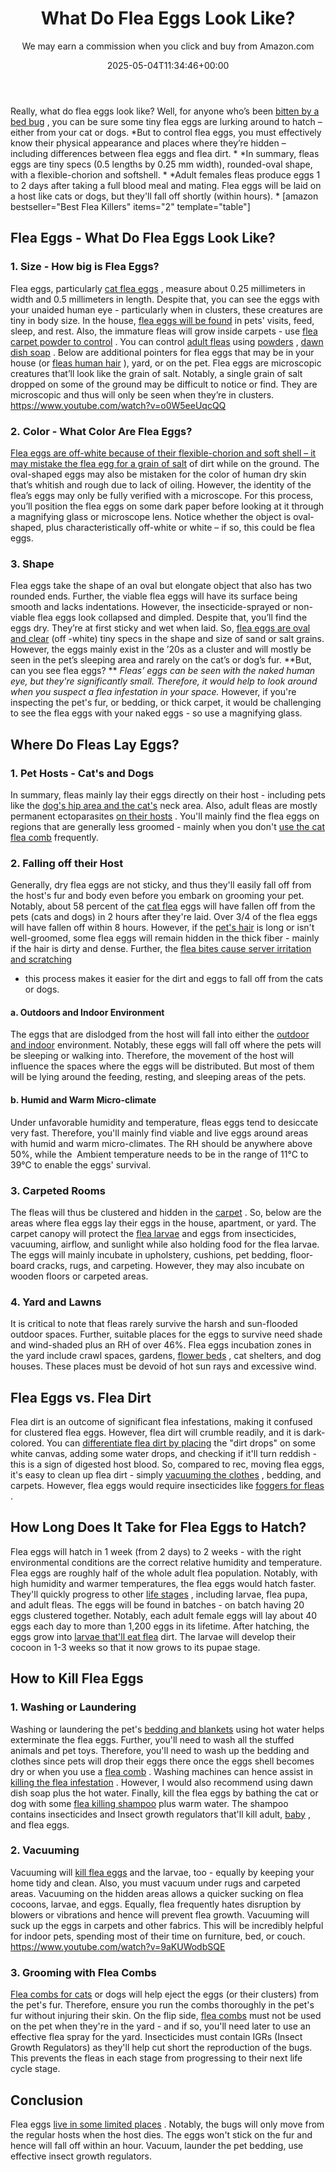 ﻿---
author: We may earn a commission when you click and buy from Amazon.com
layout: post
title: What Do Flea Eggs Look Like?
date: '2025-05-04T11:34:46+00:00'
categories:
- Fleas
- Guide
tags: []
slug: /what-do-flea-eggs-look-like/
lastmod: 2025-05-07T12:21:28+03:00
---

Really, what do flea eggs look like? Well, for anyone who’s been
[bitten by a bed bug](https://pestpolicy.com/pictures-of-bed-bug-bites/)
, you can be sure some tiny flea eggs are lurking around to hatch – either from your cat or dogs.
*But to control flea eggs, you must effectively know their physical appearance and places where they’re hidden – including differences between flea eggs and flea dirt. *
*In summary, fleas eggs are tiny specs (0.5 lengths by 0.25 mm width), rounded-oval shape, with a flexible-chorion and softshell. *
*Adult females fleas produce eggs 1 to 2 days after taking a full blood meal and mating. Flea eggs will be laid on a host like cats or dogs, but they'll fall off shortly (within hours). *
[amazon bestseller="Best Flea Killers" items="2" template="table"]
## Flea Eggs - What Do Flea Eggs Look Like?
### 1. Size - How big is Flea Eggs?
Flea eggs, particularly
[cat flea eggs](https://pestpolicy.com/how-to-get-rid-of-flea-eggs-on-cats/)
, measure about 0.25 millimeters in width and 0.5 millimeters in length. Despite that, you can see the eggs with your unaided human eye - particularly when in clusters, these creatures are tiny in body size.
In the house,
[flea eggs will be found](https://pestpolicy.com/flea-eggs-vs-dandruff/)
in pets' visits, feed, sleep, and rest. Also, the immature fleas will grow inside carpets - use
[flea carpet powder to control](https://pestpolicy.com/best-flea-carpet-powder/)
.
You can control
[adult fleas](https://pestpolicy.com/what-do-fleas-look-like/)
using
[powders](https://pestpolicy.com/best-bed-bug-powder/)
,
[dawn dish soap](https://pestpolicy.com/dawn-dish-soap-for-fleas/)
. Below are additional pointers for flea eggs that may be in your house (or
[fleas human hair](https://pestpolicy.com/can-fleas-live-in-human-hair/)
), yard, or on the pet.
Flea eggs are microscopic creatures that’ll look like the grain of salt. Notably, a single grain of salt dropped on some of the ground may be difficult to notice or find. They are microscopic and thus will only be seen when they’re in clusters.
https://www.youtube.com/watch?v=o0W5eeUqcQQ
### 2. Color - What Color Are Flea Eggs?
[Flea eggs are off-white because of their flexible-chorion and soft shell – it may mistake the flea egg for a grain of salt](https://pestpolicy.com/does-salt-kill-fleas/)
of dirt while on the ground.
The oval-shaped eggs may also be mistaken for the color of human dry skin that’s whitish and rough due to lack of oiling. However, the identity of the flea’s eggs may only be fully verified with a microscope.
For this process, you’ll position the flea eggs on some dark paper before looking at it through a magnifying glass or microscope lens. Notice whether the object is oval-shaped, plus characteristically off-white or white – if so, this could be flea eggs.
### 3. Shape
Flea eggs take the shape of an oval but elongate object that also has two rounded ends. Further, the viable flea eggs will have its surface being smooth and lacks indentations.
However, the insecticide-sprayed or non-viable flea eggs look collapsed and dimpled. Despite that, you’ll find the eggs dry. They’re at first sticky and wet when laid.
So,
[flea eggs are oval and clear](https://pestpolicy.com/how-to-tell-if-you-have-fleas/)
(off -white) tiny specs in the shape and size of sand or salt grains. However, the eggs mainly exist in the ’20s as a cluster and will mostly be seen in the pet’s sleeping area and rarely on the cat’s or dog’s fur.
**But, can you see flea eggs? **
*Fleas’ eggs can be seen with the naked human eye, but they're significantly small. Therefore, it would help to look around when you suspect a flea infestation in your space.*
However, if you're inspecting the pet's fur, or bedding, or thick carpet, it would be challenging to see the flea eggs with your naked eggs - so use a magnifying glass.
## Where Do Fleas Lay Eggs?
### 1. Pet Hosts - Cat's and Dogs
In summary, fleas mainly lay their eggs directly on their host - including pets like the
[dog's hip area and the cat's](https://pestpolicy.com/what-is-blep-in-pets-cats-and-dogs/)
neck area. Also, adult fleas are mostly permanent ectoparasites
[on their hosts](https://pestpolicy.com/how-long-do-fleas-live-on-humans/)
.
You'll mainly find the flea eggs on regions that are generally less groomed - mainly when you don't
[use the cat flea comb](https://pestpolicy.com/best-flea-comb-for-cats/)
frequently.
### 2. Falling off their Host
Generally, dry flea eggs are not sticky, and thus they'll easily fall off from the host's fur and body even before you embark on grooming your pet.
Notably, about 58 percent of the
[cat flea](https://pestpolicy.com/best-flea-treatment-for-cats/)
eggs will have fallen off from the pets (cats and dogs) in 2 hours after they're laid. Over 3/4 of the flea eggs will have fallen off within 8 hours.
However, if the
[pet's hair](https://pestpolicy.com/best-cordless-vacuum-for-pet-hair/)
is long or isn't well-groomed, some flea eggs will remain hidden in the thick fiber - mainly if the hair is dirty and dense.
Further, the
[flea bites cause server irritation and scratching](https://pestpolicy.com/do-fleas-bite-humans/)
- this process makes it easier for the dirt and eggs to fall off from the cats or dogs.
#### a. Outdoors and Indoor Environment
The eggs that are dislodged from the host will fall into either the
[outdoor and indoor](https://pestpolicy.com/best-ant-killer/)
environment. Notably, these eggs will fall off where the pets will be sleeping or walking into.
Therefore, the movement of the host will influence the spaces where the eggs will be distributed. But most of them will be lying around the feeding, resting, and sleeping areas of the pets.
#### b. Humid and Warm Micro-climate
Under unfavorable humidity and temperature, fleas eggs tend to desiccate very fast. Therefore, you'll mainly find viable and live eggs around areas with humid and warm micro-climates.
The RH should be anywhere above 50%, while the  Ambient temperature needs to be in the range of 11°C to 39°C to enable the eggs' survival.
### 3. Carpeted Rooms
The fleas will thus be clustered and hidden in the
[carpet](https://pestpolicy.com/can-fleas-live-in-carpets/)
. So, below are the areas where flea eggs lay their eggs in the house, apartment, or yard.
The carpet canopy will protect the
[flea larvae](https://pestpolicy.com/what-do-flea-larvae-look-like/)
and eggs from insecticides, vacuuming, airflow, and sunlight while also holding food for the flea larvae.
The eggs will mainly incubate in upholstery, cushions, pet bedding, floor-board cracks, rugs, and carpeting. However, they may also incubate on wooden floors or carpeted areas.
### 4. Yard and Lawns
It is critical to note that fleas rarely survive the harsh and sun-flooded outdoor spaces. Further, suitable places for the eggs to survive need shade and wind-shaded plus an RH of over 46%.
Flea eggs incubation zones in the yard include crawl spaces, gardens,
[flower beds](https://pestpolicy.com/best-weed-killers-for-flower-beds/)
, cat shelters, and dog houses. These places must be devoid of hot sun rays and excessive wind.
## Flea Eggs vs. Flea Dirt
Flea dirt is an outcome of significant flea infestations, making it confused for clustered flea eggs. However, flea dirt will crumble readily, and it is dark-colored.
You can
[differentiate flea dirt by placing](https://pestpolicy.com/where-do-fleas-hide/)
the "dirt drops" on some white canvas, adding some water drops, and checking if it'll turn reddish - this is a sign of digested host blood.
So, compared to rec, moving flea eggs, it's easy to clean up flea dirt - simply
[vacuuming the clothes](https://pestpolicy.com/can-fleas-live-on-clothes/)
, bedding, and carpets. However, flea eggs would require insecticides like
[foggers for fleas](https://pestpolicy.com/best-fogger-for-fleas/)
.
## How Long Does It Take for Flea Eggs to Hatch?
Flea eggs will hatch in 1 week (from 2 days) to 2 weeks - with the right
environmental conditions are the correct
relative humidity and temperature. Flea eggs are roughly half of the whole adult flea population.
Notably, with high humidity and warmer temperatures, the flea eggs would hatch faster. They'll quickly progress to other
[life stages](https://pestpolicy.com/how-big-are-bed-bugs/)
, including larvae, flea pupa, and adult fleas.
The eggs will be found in batches - on batch having 20 eggs clustered together. Notably, each adult female eggs will lay about 40 eggs each day to more than 1,200 eggs in its lifetime.
After hatching, the eggs grow into
[larvae that'll eat flea](https://pestpolicy.com/what-do-flea-larvae-eat/)
dirt. The larvae will develop their cocoon in 1-3 weeks so that it now grows to its pupae stage.
## How to Kill Flea Eggs
### 1. Washing or Laundering
Washing or laundering the pet's
[bedding and blankets](https://pestpolicy.com/how-to-get-rid-of-fleas-on-clothes-and-bedding/)
using hot water helps exterminate the flea eggs. Further, you'll need to wash all the stuffed animals and pet toys.
Therefore, you'll need to wash up the bedding and clothes since pets will drop their eggs there once the eggs shell becomes dry or when you use a
[flea comb](https://pestpolicy.com/best-flea-combs-for-dogs/)
.
Washing machines can hence assist in
[killing the flea infestation](https://pestpolicy.com/does-baking-soda-kill-fleas/)
. However, I would also recommend using dawn dish soap plus the hot water.
Finally, kill the flea eggs by bathing the cat or dog with some
[flea killing shampoo](https://pestpolicy.com/best-flea-shampoo-for-dogs/)
plus warm water. The shampoo contains insecticides and Insect growth regulators that'll kill adult,
[baby](https://pestpolicy.com/what-do-baby-fleas-look-like/)
, and flea eggs.
### 2. Vacuuming
Vacuuming will
[kill flea eggs](https://pestpolicy.com/how-to-kill-fleas-on-dogs-naturally-safe-and-fast/)
and the larvae, too - equally by keeping your home tidy and clean. Also, you must vacuum under rugs and carpeted areas.
Vacuuming on the hidden areas allows a quicker sucking on flea cocoons, larvae, and eggs. Equally, flea frequently hates disruption by blowers or vibrations and hence will prevent flea growth.
Vacuuming will suck up the eggs in carpets and other fabrics. This will be incredibly helpful for indoor pets, spending most of their time on furniture, bed, or couch.
https://www.youtube.com/watch?v=9aKUWodbSQE
### 3. Grooming with Flea Combs
[Flea combs for cats](https://pestpolicy.com/best-flea-comb-for-cats/)
or dogs will help eject the eggs (or their clusters) from the pet's fur. Therefore, ensure you run the combs thoroughly in the pet's fur without injuring their skin.
On the flip side,
[flea combs](https://pestpolicy.com/best-electronic-flea-comb/)
must not be used on the pet when they're in the yard - and if so, you'll need later to use an effective flea spray for the yard.
Insecticides must contain IGRs (Insect Growth Regulators) as they'll help cut short the reproduction of the bugs. This prevents the fleas in each stage from progressing to their next life cycle stage.
## Conclusion
Flea eggs
[live in some limited places](https://pestpolicy.com/where-do-fleas-live/)
. Notably, the bugs will only move from the regular hosts when the host dies.
The eggs won't stick on the fur and hence will fall off within an hour. Vacuum, launder the pet bedding, use effective insect growth regulators.